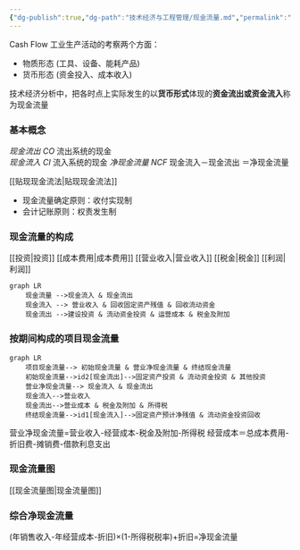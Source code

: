 ```yaml
---
{"dg-publish":true,"dg-path":"技术经济与工程管理/现金流量.md","permalink":"/技术经济与工程管理/现金流量/","noteIcon":"","created":"2024-04-16T13:01:27.433+08:00","updated":"2024-04-24T12:54:53.638+08:00"}
---
```


Cash Flow
工业生产活动的考察两个方面：
- 物质形态  (工具、设备、能耗产品) 
- 货币形态  (资金投入、成本收入)

技术经济分析中，把各时点上实际发生的以**货币形式**体现的**资金流出或资金流入**称为现金流量
### 基本概念
*现金流出*  $CO$
流出系统的现金  
*现金流入*  $CI$
流入系统的现金
*净现金流量* $NCF$
现金流入－现金流出 ＝净现金流量

[[贴现现金流法\|贴现现金流法]]
- 现金流量确定原则：收付实现制 
- 会计记账原则：权责发生制


### 现金流量的构成
[[投资\|投资]]
[[成本费用\|成本费用]]
[[营业收入\|营业收入]]
[[税金\|税金]]
[[利润\|利润]]

```mermaid  
graph LR
	现金流量 -->现金流入 & 现金流出
	现金流入 --> 营业收入 & 回收固定资产残值 & 回收流动资金
	现金流出 -->建设投资 & 流动资金投资 & 运营成本 & 税金及附加
```

### 按期间构成的项目现金流量

```mermaid  
graph LR
	项目现金流量--> 初始现金流量 & 营业净现金流量 & 终结现金流量
	初始现金流量-->id2[现金流出]-->固定资产投资 & 流动资金投资 & 其他投资
	营业净现金流量--> 现金流入 & 现金流出
	现金流入-->营业收入
	现金流出-->营业成本 & 税金及附加 & 所得税
	终结现金流量-->id1[现金流入]-->固定资产预计净残值 & 流动资金投资回收
```

营业净现金流量=营业收入-经营成本-税金及附加-所得税
经营成本＝总成本费用-折旧费-摊销费-借款利息支出

### 现金流量图
[[现金流量图\|现金流量图]]

### 综合净现金流量

(年销售收入-年经营成本-折旧)×(1-所得税税率)+折旧=净现金流量





